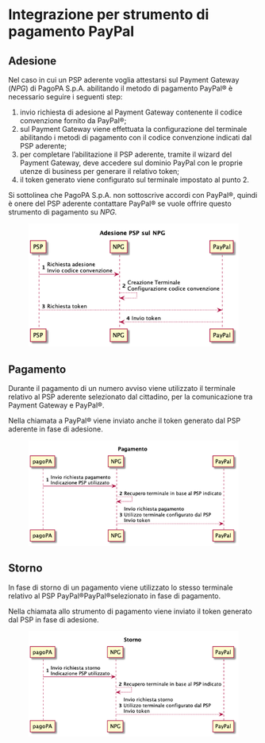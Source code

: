 # Integrazione per strumento di pagamento PayPal

## Adesione <a href="#adesione-psp-sul-npg-per-paypal" id="adesione-psp-sul-npg-per-paypal"></a>

Nel caso in cui un PSP aderente voglia attestarsi sul Payment Gateway (_NPG_) di PagoPA S.p.A. abilitando il metodo di pagamento PayPal® è necessario seguire i seguenti step:

1. invio richiesta di adesione al Payment Gateway contenente il codice convenzione fornito da PayPal®;
2. sul Payment Gateway viene effettuata la configurazione del terminale abilitando i metodi di pagamento con il codice convenzione indicati dal PSP aderente;
3. per completare l’abilitazione il PSP aderente, tramite il wizard del Payment Gateway, deve accedere sul dominio PayPal con le proprie utenze di business per generare il relativo token;
4. il token generato viene configurato sul terminale impostato al punto 2.

Si sottolinea che PagoPA S.p.A. non sottoscrive accordi con PayPal®, quindi è onere del PSP aderente contattare PayPal® se vuole offrire questo strumento di pagamento su _NPG._

<figure><img src="../../.gitbook/assets/adesione_PPAL.png" alt=""><figcaption></figcaption></figure>

## Pagamento <a href="#pagamento-di-un-numero-avviso-paypal" id="pagamento-di-un-numero-avviso-paypal"></a>

Durante il pagamento di un numero avviso viene utilizzato il terminale relativo al PSP aderente selezionato dal cittadino, per la comunicazione tra Payment Gateway e PayPal®.

Nella chiamata a PayPal® viene inviato anche il token generato dal PSP aderente in fase di adesione.

<figure><img src="../../.gitbook/assets/pagamento_PPAL.png" alt=""><figcaption></figcaption></figure>

## Storno <a href="#storno-di-un-numero-avviso-paypal" id="storno-di-un-numero-avviso-paypal"></a>

In fase di storno di un pagamento viene utilizzato lo stesso terminale relativo al PSP PayPal®PayPal®selezionato in fase di pagamento.

Nella chiamata allo strumento di pagamento viene inviato il token generato dal PSP in fase di adesione.

<figure><img src="../../.gitbook/assets/storno_paypal.png" alt=""><figcaption></figcaption></figure>
